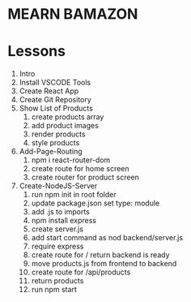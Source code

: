 # MEARN BAMAZON

# Lessons

1. Intro
2. Install VSCODE Tools
3. Create React App
4. Create Git Repository
5. Show List of Products
   1. create products array
   2. add product images
   3. render products
   4. style products
6. Add-Page-Routing
   1. npm i react-router-dom
   2. create route for home screen
   3. create router for product screen
7. Create-NodeJS-Server
   1. run npm init in root folder
   2. update package.json set type: module
   3. add .js to imports
   4. npm install express
   5. create server.js
   6. add start command as nod backend/server.js
   7. require express
   8. create route for / return backend is ready
   9. move products.js from frontend to backend
   10. create route for /api/products
   11. return products
   12. run npm start
